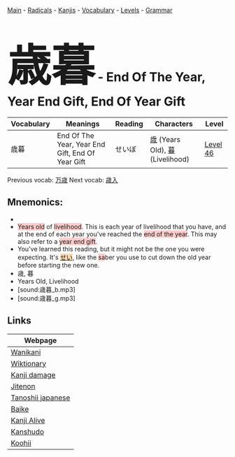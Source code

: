 <style> bigfont {font-size: 100px}</style>
[Main](../README.md) -
[Radicals](../radicals.md) -
[Kanjis](../kanjis.md) -
[Vocabulary](../vocabulary.md) -
[Levels](../levels.md) -
[Grammar](../grammar.md)
# <bigfont> 歳暮</bigfont> - End Of The Year, Year End Gift, End Of Year Gift 

| Vocabulary | Meanings | Reading | Characters | Level |
| --- | --- | --- | --- | --- |
| 歳暮 | End Of The Year, Year End Gift, End Of Year Gift | せいぼ |  [歳](../kanjis/歳.md) (Years Old), [暮](../kanjis/暮.md) (Livelihood) | [Level 46](../levels/wk_level46.md) |

Previous vocab: [万歳](万歳.md) Next vocab: [歳入](歳入.md) 

## Mnemonics:

* 
* <span style="background-color:#ffcccb"> Years old</span> of <span style="background-color:#ffcccb"> livelihood</span>. This is each year of livelihood that you have, and at the end of each year you've reached the <span style="background-color:#ffcccb"> end of the year</span>. This may also refer to a <span style="background-color:#ffcccb"> year end gift</span>.
* You've learned this reading, but it might not be the one you were expecting. It's <span style="background-color:#fed8b1"> [せい](https://jisho.org/search/せい)</span>, like the <span style="background-color:#ffcccb"> sa</span>ber you use to cut down the old year before starting the new one.
* 歳, 暮
* Years Old, Livelihood
* [sound:歳暮_b.mp3]
* [sound:歳暮_g.mp3]


## Links 

| Webpage |
| --- |
| [Wanikani          ](https://www.wanikani.com/kanji/歳暮) |
| [Wiktionary        ](https://en.wiktionary.org/wiki/歳暮) |
| [Kanji damage      ](http://www.kanjidamage.com/kanji/search?utf8=✓&q=歳暮) |
| [Jitenon           ](https://jitenon.com/kanji/歳暮) |
| [Tanoshii japanese ](https://www.tanoshiijapanese.com/dictionary/kanji.cfm?k=歳暮) |
| [Baike             ](https://baike.baidu.com/item/歳暮) |
| [Kanji Alive       ](https://app.kanjialive.com/歳暮) |
| [Kanshudo          ](https://www.kanshudo.com/searchmn?q=歳暮) |
| [Koohii            ](https://kanji.koohii.com/study/kanji/歳暮) |
